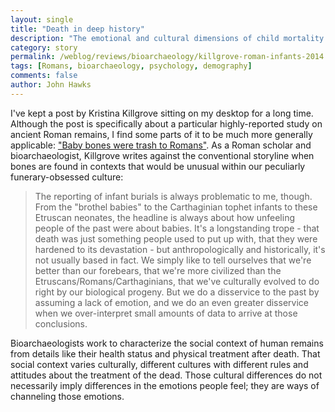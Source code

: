 ```yaml
---
layout: single 
title: "Death in deep history" 
description: "The emotional and cultural dimensions of child mortality are not always transparent from skeletal remains" 
category: story
permalink: /weblog/reviews/bioarchaeology/killgrove-roman-infants-2014.html
tags: [Romans, bioarchaeology, psychology, demography] 
comments: false 
author: John Hawks 
---
```



I've kept a post by Kristina Killgrove sitting on my desktop for a long time. Although the post is specifically about a particular highly-reported study on ancient Roman remains, I find some parts of it to be much more generally applicable: <a href="http://www.poweredbyosteons.org/2013/01/baby-bones-were-trash-to-romans.html">"Baby bones were trash to Romans"</a>. As a Roman scholar and bioarchaeologist, Killgrove writes against the conventional storyline when bones are found in contexts that would be unusual within our peculiarly funerary-obsessed culture:

<blockquote>The reporting of infant burials is always problematic to me, though.  From the "brothel babies" to the Carthaginian tophet infants to these Etruscan neonates, the headline is always about how unfeeling people of the past were about babies.  It's a longstanding trope - that death was just something people used to put up with, that they were hardened to its devastation - but anthropologically and historically, it's not usually based in fact.  We simply like to tell ourselves that we're better than our forebears, that we're more civilized than the Etruscans/Romans/Carthaginians, that we've culturally evolved to do right by our biological progeny.  But we do a disservice to the past by assuming a lack of emotion, and we do an even greater disservice when we over-interpret small amounts of data to arrive at those conclusions. </blockquote>

Bioarchaeologists work to characterize the social context of human remains from details like their health status and physical treatment after death. That social context varies culturally, different cultures with different rules and attitudes about the treatment of the dead. Those cultural differences do not necessarily imply differences in the emotions people feel; they are ways of channeling those emotions. 




